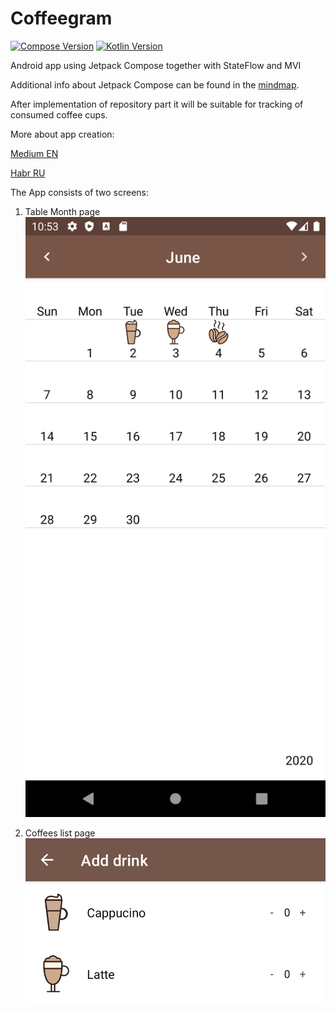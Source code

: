 # Coffeegram

[![Compose Version](https://img.shields.io/badge/Jetpack%20Compose-1.0.0--alpha07-yellow)](https://developer.android.com/jetpack/compose)
[![Kotlin Version](https://img.shields.io/badge/Kotlin-1.4.10-blue.svg)](https://kotlinlang.org)

Android app using Jetpack Compose together with StateFlow and MVI

Additional info about Jetpack Compose can be found in the [mindmap](mindmap.md).

After implementation of repository part it will be suitable for tracking of consumed coffee cups.

More about app creation:

[Medium EN](https://proandroiddev.com/change-my-mind-or-android-development-transformation-to-jetpack-compose-coroutines-e719a342cc52)

[Habr RU](https://habr.com/ru/company/kaspersky/blog/513364/)

The App consists of two screens:
1) Table Month page
![](https://raw.githubusercontent.com/AndreySBer/Coffeegram/master/images/month_table.png)

2) Coffees list page
![](https://raw.githubusercontent.com/AndreySBer/Coffeegram/master/images/coffee_list.png)
